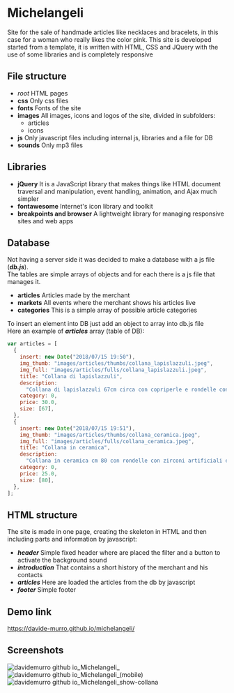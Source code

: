# Michelangeli

Site for the sale of handmade articles like necklaces and bracelets, in this case for a woman who really likes the color pink.
This site is developed started from a template, it is written with HTML, CSS and JQuery with the use of some libraries and is completely responsive

## File structure

- _root_
  HTML pages
- **css**
  Only css files
- **fonts**
  Fonts of the site
- **images**
  All images, icons and logos of the site, divided in subfolders:
  - articles
  - icons
- **js**
  Only javascript files including internal js, libraries and a file for DB
- **sounds**
  Only mp3 files

## Libraries

- **jQuery**
  It is a JavaScript library that makes things like HTML document traversal and manipulation, event handling, animation, and Ajax much simpler
- **fontawesome**
  Internet's icon library and toolkit
- **breakpoints and browser**
  A lightweight library for managing responsive sites and web apps

## Database

Not having a server side it was decided to make a database with a js file (**_db.js_**). <br>
The tables are simple arrays of objects and for each there is a js file that manages it.

- **articles**
  Articles made by the merchant
- **markets**
  All events where the merchant shows his articles live
- **categories**
  This is a simple array of possible article categories

To insert an element into DB just add an object to array into db.js file <br>
Here an example of **_articles_** array (table of DB):

```javascript
var articles = [
  {
    insert: new Date("2018/07/15 19:50"),
    img_thumb: "images/articles/thumbs/collana_lapislazzuli.jpeg",
    img_full: "images/articles/fulls/collana_lapislazzuli.jpeg",
    title: "Collana di lapislazzuli",
    description:
      "Collana di lapislazzuli 67cm circa con copriperle e rondelle con brillantini. Accessori e chiusura in acciaio inox.",
    category: 0,
    price: 30.0,
    size: [67],
  },
  {
    insert: new Date("2018/07/15 19:51"),
    img_thumb: "images/articles/thumbs/collana_ceramica.jpeg",
    img_full: "images/articles/fulls/collana_ceramica.jpeg",
    title: "Collana in ceramica",
    description:
      "Collana in ceramica cm 80 con rondelle con zirconi artificiali e chiusura in acciaio inox.",
    category: 0,
    price: 25.0,
    size: [80],
  },
];
```

## HTML structure

The site is made in one page, creating the skeleton in HTML and then including parts and information by javascript:

- **_header_**
  Simple fixed header where are placed the filter and a button to activate the background sound
- **_introduction_**
  That contains a short history of the merchant and his contacts
- **_articles_**
  Here are loaded the articles from the db by javascript
- **_footer_**
  Simple footer

## Demo link

https://davide-murro.github.io/michelangeli/

## Screenshots

![davidemurro github io_Michelangeli_](https://github.com/DavideMurro/Michelangeli/assets/118051417/22e9f29e-8d63-40d9-9288-e58dce027527)
![davidemurro github io_Michelangeli_(mobile)](https://github.com/DavideMurro/Michelangeli/assets/118051417/cfd90f6f-0126-4e7f-82ce-ad61472fdce3)
![davidemurro github io_Michelangeli_show-collana](https://github.com/DavideMurro/Michelangeli/assets/118051417/7fd9cdd6-2750-44c3-bc6c-c535aad357f4)
